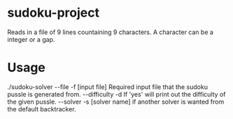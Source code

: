 # sudoku-project
Reads in a file of 9 lines countaining 9 characters.
A character can be a integer or a gap.

# Usage
./sudoku-solver
  --file -f [input file] Required input file that the sudoku pussle is generated from.
  --difficulty -d If 'yes' will print out the difficulty of the given pussle.
  --solver -s [solver name] if another solver is wanted from the default backtracker.
